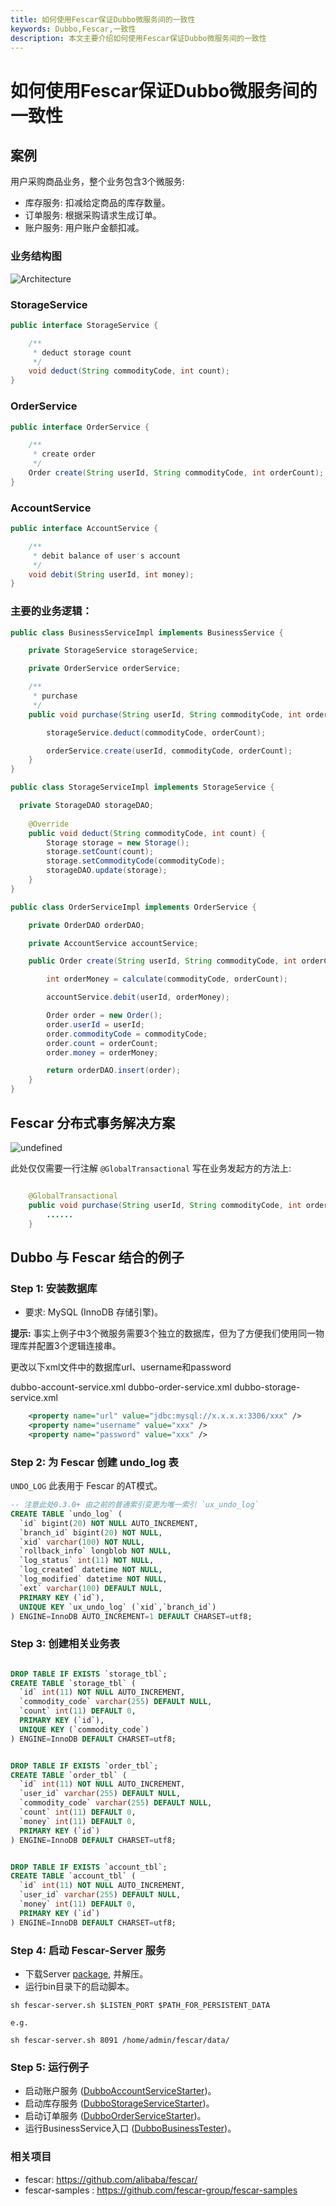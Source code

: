 ```yaml
---
title: 如何使用Fescar保证Dubbo微服务间的一致性
keywords: Dubbo,Fescar,一致性
description: 本文主要介绍如何使用Fescar保证Dubbo微服务间的一致性
---
```

# 如何使用Fescar保证Dubbo微服务间的一致性



## 案例

用户采购商品业务，整个业务包含3个微服务:

- 库存服务: 扣减给定商品的库存数量。
- 订单服务: 根据采购请求生成订单。
- 账户服务: 用户账户金额扣减。

### 业务结构图

![Architecture](../../img/blog/fescar/fescar-1.png) 


### StorageService

```java
public interface StorageService {

    /**
     * deduct storage count
     */
    void deduct(String commodityCode, int count);
}
```

### OrderService

```java
public interface OrderService {

    /**
     * create order
     */
    Order create(String userId, String commodityCode, int orderCount);
}
```

### AccountService

```java
public interface AccountService {

    /**
     * debit balance of user's account
     */
    void debit(String userId, int money);
}
```

### 主要的业务逻辑：

```java
public class BusinessServiceImpl implements BusinessService {

    private StorageService storageService;

    private OrderService orderService;

    /**
     * purchase
     */
    public void purchase(String userId, String commodityCode, int orderCount) {

        storageService.deduct(commodityCode, orderCount);

        orderService.create(userId, commodityCode, orderCount);
    }
}
```

```java
public class StorageServiceImpl implements StorageService {

  private StorageDAO storageDAO;
  
    @Override
    public void deduct(String commodityCode, int count) {
        Storage storage = new Storage();
        storage.setCount(count);
        storage.setCommodityCode(commodityCode);
        storageDAO.update(storage);
    }
}
```

```java
public class OrderServiceImpl implements OrderService {

    private OrderDAO orderDAO;

    private AccountService accountService;

    public Order create(String userId, String commodityCode, int orderCount) {

        int orderMoney = calculate(commodityCode, orderCount);

        accountService.debit(userId, orderMoney);

        Order order = new Order();
        order.userId = userId;
        order.commodityCode = commodityCode;
        order.count = orderCount;
        order.money = orderMoney;

        return orderDAO.insert(order);
    }
}
```

## Fescar 分布式事务解决方案

![undefined](../../img/blog/fescar/fescar-2.png) 

此处仅仅需要一行注解 `@GlobalTransactional` 写在业务发起方的方法上: 

```java

    @GlobalTransactional
    public void purchase(String userId, String commodityCode, int orderCount) {
        ......
    }
```

##  Dubbo 与 Fescar 结合的例子

### Step 1: 安装数据库

- 要求: MySQL (InnoDB 存储引擎)。

**提示:** 事实上例子中3个微服务需要3个独立的数据库，但为了方便我们使用同一物理库并配置3个逻辑连接串。 

更改以下xml文件中的数据库url、username和password

dubbo-account-service.xml
dubbo-order-service.xml
dubbo-storage-service.xml

```xml
    <property name="url" value="jdbc:mysql://x.x.x.x:3306/xxx" />
    <property name="username" value="xxx" />
    <property name="password" value="xxx" />
```
### Step 2: 为 Fescar 创建 undo_log 表

`UNDO_LOG` 此表用于 Fescar 的AT模式。

```sql
-- 注意此处0.3.0+ 由之前的普通索引变更为唯一索引 `ux_undo_log`
CREATE TABLE `undo_log` (
  `id` bigint(20) NOT NULL AUTO_INCREMENT,
  `branch_id` bigint(20) NOT NULL,
  `xid` varchar(100) NOT NULL,
  `rollback_info` longblob NOT NULL,
  `log_status` int(11) NOT NULL,
  `log_created` datetime NOT NULL,
  `log_modified` datetime NOT NULL,
  `ext` varchar(100) DEFAULT NULL,
  PRIMARY KEY (`id`),
  UNIQUE KEY `ux_undo_log` (`xid`,`branch_id`)
) ENGINE=InnoDB AUTO_INCREMENT=1 DEFAULT CHARSET=utf8;
```

### Step 3: 创建相关业务表

```sql

DROP TABLE IF EXISTS `storage_tbl`;
CREATE TABLE `storage_tbl` (
  `id` int(11) NOT NULL AUTO_INCREMENT,
  `commodity_code` varchar(255) DEFAULT NULL,
  `count` int(11) DEFAULT 0,
  PRIMARY KEY (`id`),
  UNIQUE KEY (`commodity_code`)
) ENGINE=InnoDB DEFAULT CHARSET=utf8;


DROP TABLE IF EXISTS `order_tbl`;
CREATE TABLE `order_tbl` (
  `id` int(11) NOT NULL AUTO_INCREMENT,
  `user_id` varchar(255) DEFAULT NULL,
  `commodity_code` varchar(255) DEFAULT NULL,
  `count` int(11) DEFAULT 0,
  `money` int(11) DEFAULT 0,
  PRIMARY KEY (`id`)
) ENGINE=InnoDB DEFAULT CHARSET=utf8;


DROP TABLE IF EXISTS `account_tbl`;
CREATE TABLE `account_tbl` (
  `id` int(11) NOT NULL AUTO_INCREMENT,
  `user_id` varchar(255) DEFAULT NULL,
  `money` int(11) DEFAULT 0,
  PRIMARY KEY (`id`)
) ENGINE=InnoDB DEFAULT CHARSET=utf8;
```
### Step 4: 启动 Fescar-Server 服务

- 下载Server [package](https://github.com/alibaba/fescar/releases), 并解压。
- 运行bin目录下的启动脚本。

```shell
sh fescar-server.sh $LISTEN_PORT $PATH_FOR_PERSISTENT_DATA

e.g.

sh fescar-server.sh 8091 /home/admin/fescar/data/
```

### Step 5: 运行例子

- 启动账户服务 ([DubboAccountServiceStarter](https://github.com/fescar-group/fescar-samples/blob/master/dubbo/src/main/java/com/alibaba/fescar/samples/dubbo/starter/DubboAccountServiceStarter.java))。
- 启动库存服务 ([DubboStorageServiceStarter](https://github.com/fescar-group/fescar-samples/blob/master/dubbo/src/main/java/com/alibaba/fescar/samples/dubbo/starter/DubboStorageServiceStarter.java))。
- 启动订单服务 ([DubboOrderServiceStarter](https://github.com/fescar-group/fescar-samples/blob/master/dubbo/src/main/java/com/alibaba/fescar/samples/dubbo/starter/DubboOrderServiceStarter.java))。
- 运行BusinessService入口 ([DubboBusinessTester](https://github.com/fescar-group/fescar-samples/blob/master/dubbo/src/main/java/com/alibaba/fescar/samples/dubbo/starter/DubboBusinessTester.java))。

### 相关项目
* fescar:          https://github.com/alibaba/fescar/
* fescar-samples : https://github.com/fescar-group/fescar-samples  

